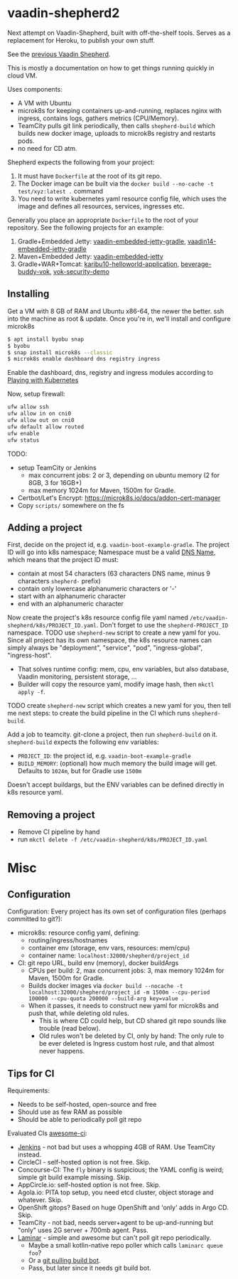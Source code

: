 # vaadin-shepherd2

Next attempt on Vaadin-Shepherd, built with off-the-shelf tools. Serves as a replacement
for Heroku, to publish your own stuff.

See the [previous Vaadin Shepherd](https://gitlab.vaadin.com/mavi/vaadin-shepherd).

This is mostly a documentation on how to get things running quickly in cloud VM.

Uses components:

* A VM with Ubuntu
* microk8s for keeping containers up-and-running, replaces nginx with ingress,
  contains logs, gathers metrics (CPU/Memory).
* TeamCity pulls git link periodically, then calls `shepherd-build` which builds new docker image, uploads to microk8s registry and restarts pods.
* no need for CD atm.

Shepherd expects the following from your project:

1. It must have `Dockerfile` at the root of its git repo.
2. The Docker image can be built via the `docker build --no-cache -t test/xyz:latest .` command
3. You need to write kubernetes yaml resource config file, which uses the image and defines all
   resources, services, ingresses etc.

Generally you place an appropriate `Dockerfile` to the root of your repository. See the following projects for an example:

1. Gradle+Embedded Jetty: [vaadin-embedded-jetty-gradle](https://github.com/mvysny/vaadin-embedded-jetty-gradle), [vaadin14-embedded-jetty-gradle](https://github.com/mvysny/vaadin14-embedded-jetty-gradle)
2. Maven+Embedded Jetty: [vaadin-embedded-jetty](https://github.com/mvysny/vaadin-embedded-jetty)
3. Gradle+WAR+Tomcat: [karibu10-helloworld-application](https://github.com/mvysny/karibu10-helloworld-application), [beverage-buddy-vok](https://github.com/mvysny/beverage-buddy-vok), [vok-security-demo](https://github.com/mvysny/vok-security-demo)

## Installing

Get a VM with 8 GB of RAM and Ubuntu x86-64, the newer the better. ssh into the machine as root & update.
Once you're in, we'll install and configure microk8s

```bash
$ apt install byobu snap
$ byobu
$ snap install microk8s --classic
$ microk8s enable dashboard dns registry ingress
```

Enable the dashboard, dns, registry and ingress modules according to [Playing with Kubernetes](https://mvysny.github.io/playing-with-kubernetes/)

Now, setup firewall:

```bash
ufw allow ssh
ufw allow in on cni0
ufw allow out on cni0
ufw default allow routed
ufw enable
ufw status
```

TODO:
* setup TeamCity or Jenkins
  * max concurrent jobs: 2 or 3, depending on ubuntu memory (2 for 8GB, 3 for 16GB+)
  * max memory 1024m for Maven, 1500m for Gradle.
* Certbot/Let's Encrypt: https://microk8s.io/docs/addon-cert-manager
* Copy `scripts/` somewhere on the fs

## Adding a project

First, decide on the project id, e.g. `vaadin-boot-example-gradle`. The project ID will go into k8s namespace;
Namespace must be a valid [DNS Name](https://kubernetes.io/docs/concepts/overview/working-with-objects/names/#dns-label-names),
which means that the project ID must:

* contain at most 54 characters (63 characters DNS name, minus 9 characters `shepherd-` prefix)
* contain only lowercase alphanumeric characters or '-'
* start with an alphanumeric character
* end with an alphanumeric character

Now create the project's k8s resource config file yaml named `/etc/vaadin-shepherd/k8s/PROJECT_ID.yaml`.
Don't forget to use the `shepherd-PROJECT_ID` namespace. TODO use `shepherd-new` script to create a new yaml for you.
Since all project has its own namespace, the k8s resource names can simply always be "deployment", "service", "pod", "ingress-global", "ingress-host".

* That solves runtime config: mem, cpu, env variables, but also database, Vaadin monitoring, persistent storage, ...
* Builder will copy the resource yaml, modify image hash, then `mkctl apply -f`.

TODO create `shepherd-new` script which creates a new yaml for you, then
tell me next steps: to create the build pipeline in the CI which runs `shepherd-build`.

Add a job to teamcity. git-clone a project, then run `shepherd-build` on it. `shepherd-build` expects the following
env variables:

* `PROJECT_ID`: the project id, e.g. `vaadin-boot-example-gradle`
* `BUILD_MEMORY`: (optional) how much memory the build image will get. Defaults to `1024m`, but for Gradle use `1500m`

Doesn't accept buildargs, but the ENV variables can be defined directly in k8s resource yaml.

## Removing a project

* Remove CI pipeline by hand
* run `mkctl delete -f /etc/vaadin-shepherd/k8s/PROJECT_ID.yaml`

# Misc

## Configuration

Configuration: Every project has its own set of configuration files (perhaps committed to git?):

* microk8s: resource config yaml, defining:
   * routing/ingress/hostnames
   * container env (storage, env vars, resources: mem/cpu)
   * container name: `localhost:32000/shepherd/project_id`
* CI: git repo URL, build env (memory), docker buildArgs
   * CPUs per build: 2, max concurrent jobs: 3, max memory 1024m for Maven, 1500m for Gradle.
   * Builds docker images via `docker build --nocache -t localhost:32000/shepherd/project_id -m 1500m --cpu-period 100000 --cpu-quota 200000 --build-arg key=value .`
   * When it passes, it needs to construct new yaml for microk8s and push that, while deleting old rules.
      * This is where CD could help, but CD shared git repo sounds like trouble (read below).
      * Old rules won't be deleted by CI, only by hand: The only rule to be ever deleted is Ingress custom host rule, and that almost never happens.

## Tips for CI

Requirements:

* Needs to be self-hosted, open-source and free
* Should use as few RAM as possible
* Should be able to periodically poll git repo

Evaluated CIs [awesome-ci](https://github.com/ligurio/awesome-ci):

* [Jenkins](https://www.jenkins.io/) - not bad but uses a whopping 4GB of RAM. Use TeamCity instead.
* CircleCI - self-hosted option is not free. Skip.
* Concourse-CI: The `fly` binary is suspicious; the YAML config is weird; simple git build example missing. Skip.
* AppCircle.io: self-hosted option is not free. Skip.
* Agola.io: PITA top setup, you need etcd cluster, object storage and whatever. Skip.
* OpenShift gitops? Based on huge OpenShift and 'only' adds in Argo CD. Skip.
* TeamCity - not bad, needs server+agent to be up-and-running but "only" uses 2G server + 700mb agent. Pass.
* [Laminar](https://laminar.ohwg.net/docs.html) - simple and awesome but can't poll git repo periodically.
   * Maybe a small kotlin-native repo poller which calls `laminarc queue foo`?
   * Or a [git pulling build bot](https://stackoverflow.com/questions/7166509/how-to-build-a-git-polling-build-bot).
   * Pass, but later since it needs git build bot.


